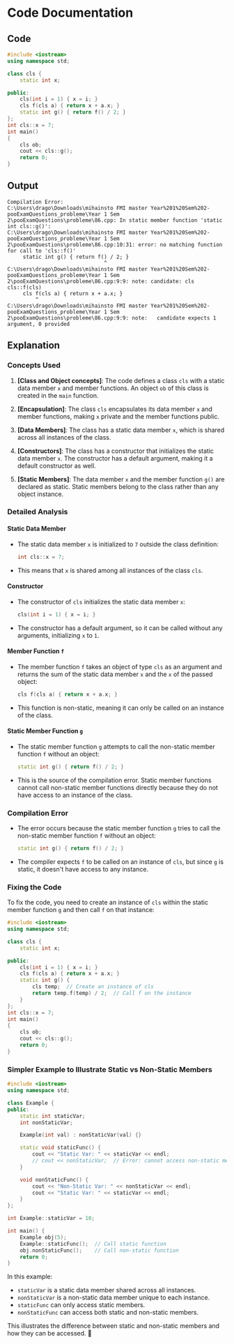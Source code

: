 # Code Documentation

## Code
```cpp
#include <iostream>
using namespace std;

class cls {
    static int x;

public:
    cls(int i = 1) { x = i; }
    cls f(cls a) { return x + a.x; }
    static int g() { return f() / 2; }
};
int cls::x = 7;
int main()
{
    cls ob;
    cout << cls::g();
    return 0;
}
```

## Output
```
Compilation Error:
C:\Users\drago\Downloads\mihainsto FMI master Year%201%20Sem%202-pooExamQuestions_probleme\Year 1 Sem 2\pooExamQuestions\probleme\86.cpp: In static member function 'static int cls::g()':
C:\Users\drago\Downloads\mihainsto FMI master Year%201%20Sem%202-pooExamQuestions_probleme\Year 1 Sem 2\pooExamQuestions\probleme\86.cpp:10:31: error: no matching function for call to 'cls::f()'
     static int g() { return f() / 2; }
                               ^
C:\Users\drago\Downloads\mihainsto FMI master Year%201%20Sem%202-pooExamQuestions_probleme\Year 1 Sem 2\pooExamQuestions\probleme\86.cpp:9:9: note: candidate: cls cls::f(cls)
     cls f(cls a) { return x + a.x; }
         ^
C:\Users\drago\Downloads\mihainsto FMI master Year%201%20Sem%202-pooExamQuestions_probleme\Year 1 Sem 2\pooExamQuestions\probleme\86.cpp:9:9: note:   candidate expects 1 argument, 0 provided
```

## Explanation

### Concepts Used

1. **[Class and Object concepts]**: The code defines a class `cls` with a static data member `x` and member functions. An object `ob` of this class is created in the `main` function.

2. **[Encapsulation]**: The class `cls` encapsulates its data member `x` and member functions, making `x` private and the member functions public.

3. **[Data Members]**: The class has a static data member `x`, which is shared across all instances of the class.

4. **[Constructors]**: The class has a constructor that initializes the static data member `x`. The constructor has a default argument, making it a default constructor as well.

5. **[Static Members]**: The data member `x` and the member function `g()` are declared as static. Static members belong to the class rather than any object instance.

### Detailed Analysis

#### Static Data Member
- The static data member `x` is initialized to `7` outside the class definition:
  ```cpp
  int cls::x = 7;
  ```
- This means that `x` is shared among all instances of the class `cls`.

#### Constructor
- The constructor of `cls` initializes the static data member `x`:
  ```cpp
  cls(int i = 1) { x = i; }
  ```
- The constructor has a default argument, so it can be called without any arguments, initializing `x` to `1`.

#### Member Function `f`
- The member function `f` takes an object of type `cls` as an argument and returns the sum of the static data member `x` and the `x` of the passed object:
  ```cpp
  cls f(cls a) { return x + a.x; }
  ```
- This function is non-static, meaning it can only be called on an instance of the class.

#### Static Member Function `g`
- The static member function `g` attempts to call the non-static member function `f` without an object:
  ```cpp
  static int g() { return f() / 2; }
  ```
- This is the source of the compilation error. Static member functions cannot call non-static member functions directly because they do not have access to an instance of the class.

### Compilation Error
- The error occurs because the static member function `g` tries to call the non-static member function `f` without an object:
  ```cpp
  static int g() { return f() / 2; }
  ```
- The compiler expects `f` to be called on an instance of `cls`, but since `g` is static, it doesn't have access to any instance.

### Fixing the Code
To fix the code, you need to create an instance of `cls` within the static member function `g` and then call `f` on that instance:

```cpp
#include <iostream>
using namespace std;

class cls {
    static int x;

public:
    cls(int i = 1) { x = i; }
    cls f(cls a) { return x + a.x; }
    static int g() { 
        cls temp;  // Create an instance of cls
        return temp.f(temp) / 2;  // Call f on the instance
    }
};
int cls::x = 7;
int main()
{
    cls ob;
    cout << cls::g();
    return 0;
}
```

### Simpler Example to Illustrate Static vs Non-Static Members

```cpp
#include <iostream>
using namespace std;

class Example {
public:
    static int staticVar;
    int nonStaticVar;

    Example(int val) : nonStaticVar(val) {}

    static void staticFunc() {
        cout << "Static Var: " << staticVar << endl;
        // cout << nonStaticVar;  // Error: cannot access non-static member
    }

    void nonStaticFunc() {
        cout << "Non-Static Var: " << nonStaticVar << endl;
        cout << "Static Var: " << staticVar << endl;
    }
};

int Example::staticVar = 10;

int main() {
    Example obj(5);
    Example::staticFunc();  // Call static function
    obj.nonStaticFunc();    // Call non-static function
    return 0;
}
```

In this example:
- `staticVar` is a static data member shared across all instances.
- `nonStaticVar` is a non-static data member unique to each instance.
- `staticFunc` can only access static members.
- `nonStaticFunc` can access both static and non-static members.

This illustrates the difference between static and non-static members and how they can be accessed. 🧐